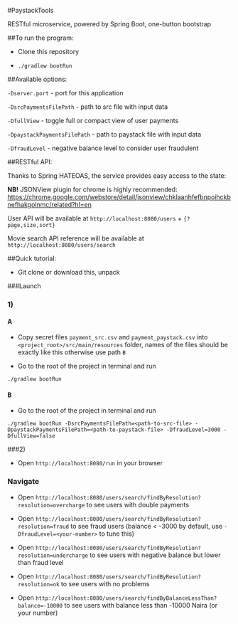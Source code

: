 #PaystackTools

RESTful microservice, powered by Spring Boot, one-button bootstrap

##To run the program:

- Clone this repository

- `./gradlew bootRun`

##Available options:

`-Dserver.port` - port for this application

`-DsrcPaymentsFilePath` - path to src file with input data

`-DfullView` - toggle full or compact view of user payments

`-DpaystackPaymentsFilePath` - path to paystack file with input data

`-DfraudLevel` - negative balance level to consider user fraudulent

##RESTful API:

Thanks to Spring HATEOAS, the service provides easy access to the state:

**NB!** JSONView plugin for chrome is highly recommended: 
https://chrome.google.com/webstore/detail/jsonview/chklaanhfefbnpoihckbnefhakgolnmc/related?hl=en

User API will be available at `http://localhost:8080/users` + `{?page,size,sort}`

Movie search API reference will be available at `http://localhost:8080/users/search`

##Quick tutorial:

- Git clone or download this, unpack

###Launch

### 1)

#### A

- Copy secret files `payment_src.csv` and `payment_paystack.csv` 
into `<project_root>/src/main/resources` folder, names of the files should be exactly like this otherwise use path `B`

- Go to the root of the project in terminal and run 

`./gradlew bootRun`

#### B

- Go to the root of the project in terminal and run 

`./gradlew bootRun -DsrcPaymentsFilePath=<path-to-src-file> -DpaystackPaymentsFilePath=<path-to-paystack-file> -DfraudLevel=3000 -DfullView=false`

###2)

- Open `http://localhost:8080/run` in your browser

### Navigate

- Open `http://localhost:8080/users/search/findByResolution?resolution=overcharge` to see users with double payments

- Open `http://localhost:8080/users/search/findByResolution?resolution=fraud` to see fraud users 
(balance < -3000 by default, use `-DfraudLevel=<your-number>` to tune this)

- Open `http://localhost:8080/users/search/findByResolution?resolution=undercharge` to see users with negative balance
but lower than fraud level

- Open `http://localhost:8080/users/search/findByResolution?resolution=ok` to see users with no problems

- Open `http://localhost:8080/users/search/findByBalanceLessThan?balance=-10000` 
to see users with balance less than -10000 Naira (or your number)

